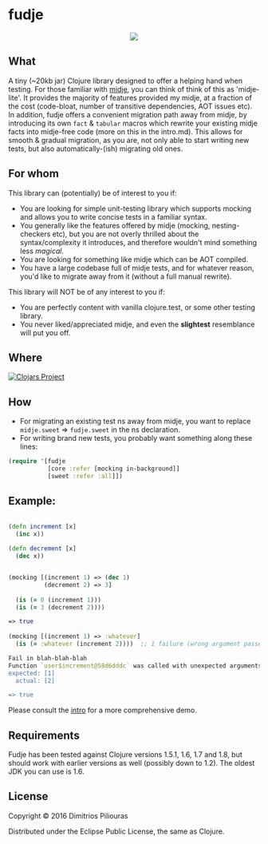 # fudje

<p align="center">
  <img src="https://www.bbcgoodfood.com/sites/default/files/styles/bbcgf_recipe/public/member-recipes/vanilla_fudge.jpg"/>
</p>

## What
A tiny (~20kb jar) Clojure library designed to offer a helping hand when testing. For those familiar with [midje](https://github.com/marick/Midje), 
you can think of think of this as 'midje-lite'. It provides the majority of features provided my midje, at a fraction of the cost 
(code-bloat, number of transitive dependencies, AOT issues etc).
In addition, fudje offers a convenient migration path away from midje, by introducing its own `fact` & `tabular` macros which
rewrite your existing midje facts into midje-free code (more on this in the intro.md). This allows for smooth & gradual migration, 
as you are, not only able to start writing new tests, but also automatically-(ish) migrating old ones. 

## For whom

This library can (potentially) be of interest to you if:

* You are looking for simple unit-testing library which supports mocking and allows you to write concise tests in a familiar syntax.
* You generally like the features offered by midje (mocking, nesting-checkers etc), but you are not overly thrilled about the syntax/complexity it introduces, and therefore wouldn't mind something less *magical*.
* You are looking for something like midje which can be AOT compiled. 
* You have a large codebase full of midje tests, and for whatever reason, you'd like to migrate away from it (without a full manual rewrite).

This library will NOT be of any interest to you if:

* You are perfectly content with vanilla clojure.test, or some other testing library.
* You never liked/appreciated midje, and even the **slightest** resemblance will put you off.


## Where
[![Clojars Project](https://clojars.org/fudje/latest-version.svg)](https://clojars.org/fudje) 

## How

* For migrating an existing test ns away from midje, you want to replace `midje.sweet` => `fudje.sweet` in the ns declaration.
* For writing brand new tests, you probably want something along these lines:

```clj 
(require '[fudje 
           [core :refer [mocking in-background]]
           [sweet :refer :all]])
```

## Example:

```clj

(defn increment [x] 
  (inc x))
  
(defn decrement [x] 
  (dec x))


(mocking [(increment 1) => (dec 1)
          (decrement 2) => 3]
          
  (is (= 0 (increment 1))) 
  (is (= 3 (decrement 2))))

=> true
  
(mocking [(increment 1) => :whatever]        
  (is (= :whatever (increment 2))))  ;; 1 failure (wrong argument passed) 

Fail in blah-blah-blah
Function `user$increment@58d6dddc` was called with unexpected arguments!"
expected: [1]
  actual: [2]

=> true
```

Please consult the [intro](https://github.com/jimpil/fudje/blob/master/doc/intro.md) for a more comprehensive demo.

## Requirements

Fudje has been tested against Clojure versions 1.5.1, 1.6, 1.7 and 1.8, but should work with earlier versions as well (possibly down to 1.2). The oldest JDK you can use is 1.6. 

## License

Copyright © 2016 Dimitrios Piliouras

Distributed under the Eclipse Public License, the same as Clojure.
